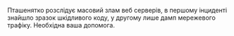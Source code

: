 Пташенятко розслідує масовий злам веб серверів, в першому інциденті знайшло зразок шкідливого коду, у другому лише дамп мережевого трафіку. Необхідна ваша допомога.

